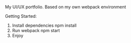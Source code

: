 My UI/UX portfolio.
Based on my own webpack environment

Getting Started:
1. Install dependencies
npm install
2. Run webpack
npm start
3. Enjoy
